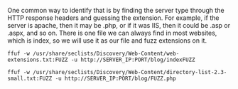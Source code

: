 One common way to identify that is by finding the server type through the HTTP response headers and guessing the extension. For example, if the server is apache, then it may be .php, or if it was IIS, then it could be .asp or .aspx, and so on. There is one file we can always find in most websites, which is index, so we will use it as our file and fuzz extensions on it.
```
ffuf -w /usr/share/seclists/Discovery/Web-Content/web-extensions.txt:FUZZ -u http://SERVER_IP:PORT/blog/indexFUZZ
```
```
ffuf -w /usr/share/seclists/Discovery/Web-Content/directory-list-2.3-small.txt:FUZZ -u http://SERVER_IP:PORT/blog/FUZZ.php
```
